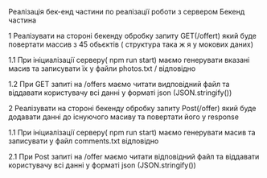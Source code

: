 Реалізація бек-енд частини по реалізації роботи з сервером
Бекенд частина

1 Реалізувати на стороні бекенду обробку запиту GET(/offert) який буде повертати массив з 45 обьєктів ( структура така ж я у мокових даних)


1.1 При ініциалізації серверу( npm run start) маємо генерувати вказані масив та записувати їх у файли photos.txt / відповідно


1.2 При GET запиті на /offers маємо читати видповідний файл та віддавати користувачу всі данні у форматі json (JSON.stringify())

2 Реалізувати на стороні бекенду обробку запиту Post(/offer) який буде додавати данні до існуючого масиву та повертати його у response

1.1 При ініциалізації серверу( npm run start) маємо генерувати масив та записувати у файл comments.txt відповідно

2.1 При Post запиті на /offer маємо читати відповідний файл та віддавати користувачу всі данні у форматі json (JSON.stringify()) 